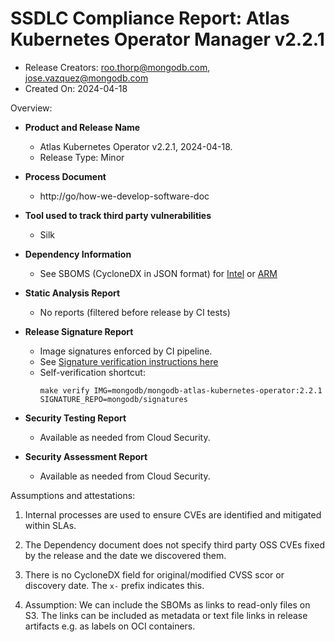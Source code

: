 SSDLC Compliance Report: Atlas Kubernetes Operator Manager v2.2.1
=================================================================

- Release Creators: roo.thorp@mongodb.com, jose.vazquez@mongodb.com
- Created On:      2024-04-18

Overview:

- **Product and Release Name**

    - Atlas Kubernetes Operator v2.2.1, 2024-04-18. 
    - Release Type: Minor

- **Process Document**
  - http://go/how-we-develop-software-doc

- **Tool used to track third party vulnerabilities**
  - Silk

- **Dependency Information**
  - See SBOMS (CycloneDX in JSON format) for [Intel](./linux-amd64.sbom.json) or [ARM](./linux-arm64.sbom.json)

- **Static Analysis Report**
  - No reports (filtered before release by CI tests)

- **Release Signature Report**
  - Image signatures enforced by CI pipeline.
  - See [Signature verification instructions here](../../dev/signed-images.md)
  - Self-verification shortcut:
    ```shell
    make verify IMG=mongodb/mongodb-atlas-kubernetes-operator:2.2.1 SIGNATURE_REPO=mongodb/signatures
    ```

- **Security Testing Report**
  - Available as needed from Cloud Security.

- **Security Assessment Report**
  - Available as needed from Cloud Security.

Assumptions and attestations:

1. Internal processes are used to ensure CVEs are identified and mitigated within SLAs.

2. The Dependency document does not specify third party OSS CVEs fixed by the release and the date we discovered them.

3. There is no CycloneDX field for original/modified CVSS scor or discovery date. The `x-` prefix indicates this.

3. Assumption: We can include the SBOMs as links to read-only files on S3. The links can be included as metadata or text file links in release artifacts e.g. as labels on OCI containers.